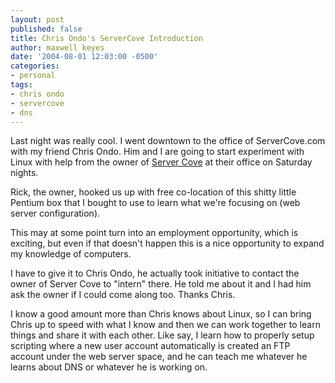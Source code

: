 ```yaml
---
layout: post
published: false
title: Chris Ondo's ServerCove Introduction
author: maxwell keyes
date: '2004-08-01 12:03:00 -0500'
categories:
- personal
tags:
- chris ondo
- servercove
- dns
---
```


Last night was really cool. I went downtown to the office of ServerCove.com with
my friend Chris Ondo. Him and I are going to start experiment with Linux with
help from the owner of [Server Cove](http://www.servercove.com/) at their office
on Saturday nights.

Rick, the owner, hooked us up with free co-location of this shitty little
Pentium box that I bought to use to learn what we're focusing on (web server
configuration).

This may at some point turn into an employment opportunity, which is exciting,
but even if that doesn't happen this is a nice opportunity to expand my
knowledge of computers.

I have to give it to Chris Ondo, he actually took initiative to contact the
owner of Server Cove to "intern" there. He told me about it and I had him ask
the owner if I could come along too. Thanks Chris.

I know a good amount more than Chris knows about Linux, so I can bring Chris up
to speed with what I know and then we can work together to learn things and
share it with each other. Like say, I learn how to properly setup scripting
where a new user account automatically is created an FTP account under the web
server space, and he can teach me whatever he learns about DNS or whatever he is
working on.
